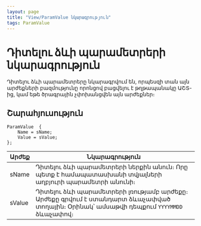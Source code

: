 ```yaml
---
layout: page
title: "View/ParamValue նկարագրություն"
tags: ParamValue
---
```

# Դիտելու ձևի պարամետրերի նկարագրություն

Դիտելու ձևի պարամետրերը նկարագրվում են, որպեսզի տան այն արժեքների բազմությունը որոնցով բացվելու է թղթապանակը ԱՇՏ-ից, կամ եթե ծրագրային չփոխանցվեն այն արժեքներ։

## Շարահյուսություն

``` as4x
ParamValue  {
    Name = sName;
    Value = sValue;
};
```

| Արժեք | Նկարագրություն |
|--|--|
| sName | Դիտելու ձևի պարամետրերի ներքին անուն։ Որը պետք է համապատասխանի տվյալների աղբյուրի պարամետրի անունի։ |
| sValue | Դիտելու ձևի պարամետրերի լռությամբ արժեքը։ Արժեքը գրվում է ստանդարտ ձևաչափված տողային։ Օրինակ՝ ամսաթվի դեպքում `YYYYMMDD` ձևաչափով։ |
